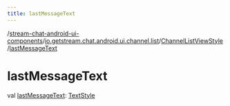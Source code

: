 ```yaml
---
title: lastMessageText
---
```

/[stream-chat-android-ui-components](../../index.md)/[io.getstream.chat.android.ui.channel.list](../index.md)/[ChannelListViewStyle](index.md)/[lastMessageText](lastMessageText.md)  
  
  
  
# lastMessageText  
val [lastMessageText](lastMessageText.md): [TextStyle](../../io.getstream.chat.android.ui.common.style/TextStyle/index.md)
